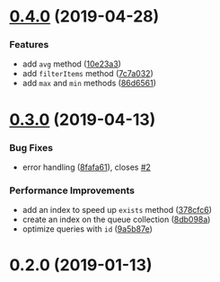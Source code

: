 # [0.4.0](https://github.com/kbychkov/simplecrawler-mongo-queue/compare/v0.3.0...v0.4.0) (2019-04-28)


### Features

* add `avg` method ([10e23a3](https://github.com/kbychkov/simplecrawler-mongo-queue/commit/10e23a3))
* add `filterItems` method ([7c7a032](https://github.com/kbychkov/simplecrawler-mongo-queue/commit/7c7a032))
* add `max` and `min` methods ([86d6561](https://github.com/kbychkov/simplecrawler-mongo-queue/commit/86d6561))



# [0.3.0](https://github.com/kbychkov/simplecrawler-mongo-queue/compare/v0.2.0...v0.3.0) (2019-04-13)


### Bug Fixes

* error handling ([8fafa61](https://github.com/kbychkov/simplecrawler-mongo-queue/commit/8fafa61)), closes [#2](https://github.com/kbychkov/simplecrawler-mongo-queue/issues/2)


### Performance Improvements

* add an index to speed up `exists` method ([378cfc6](https://github.com/kbychkov/simplecrawler-mongo-queue/commit/378cfc6))
* create an index on the queue collection ([8db098a](https://github.com/kbychkov/simplecrawler-mongo-queue/commit/8db098a))
* optimize queries with `id` ([9a5b87e](https://github.com/kbychkov/simplecrawler-mongo-queue/commit/9a5b87e))



# 0.2.0 (2019-01-13)




